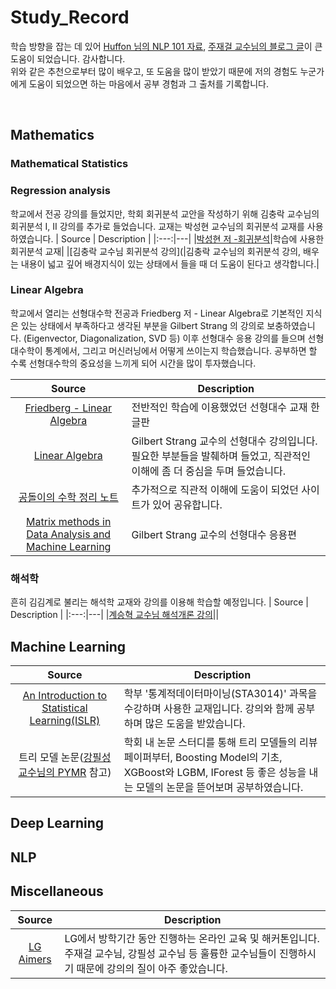 # Study_Record
학습 방향을 잡는 데 있어 [Huffon 님의 NLP 101 자료](https://github.com/Huffon/NLP101/blob/master/README_KR.md), [주재걸 교수님의 블로그 글](https://blog.naver.com/joyfull1/221004891456)이 큰 도움이 되었습니다. 감사합니다.   
위와 같은 추천으로부터 많이 배우고, 또 도움을 많이 받았기 때문에 저의 경험도 누군가에게 도움이 되었으면 하는 마음에서 공부 경험과 그 출처를 기록합니다. 

<br/>

## Mathematics
### Mathematical Statistics 

### Regression analysis
학교에서 전공 강의를 들었지만, 학회 회귀분석 교안을 작성하기 위해 김충락 교수님의 회귀분석 I, II 강의를 추가로 들었습니다. 교재는 박성현 교수님의 회귀분석 교재를 사용하였습니다. 
| Source | Description |
|:---:|---|
|[박성현 저 -회귀분석](https://product.kyobobook.co.kr/detail/S000001256368)|학습에 사용한 회귀분석 교재|
|[김충락 교수님 회귀분석 강의](|김충락 교수님의 회귀분석 강의, 배우는 내용이 넓고 깊어 배경지식이 있는 상태에서 들을 때 더 도움이 된다고 생각합니다.|
### Linear Algebra
학교에서 열리는 선형대수학 전공과 Friedberg 저 - Linear Algebra로 기본적인 지식은 있는 상태에서 부족하다고 생각된 부분을 Gilbert Strang 의 강의로 보충하였습니다. (Eigenvector, Diagonalization, SVD 등)
이후 선형대수 응용 강의를 들으며 선형대수학이 통계에서, 그리고 머신러닝에서 어떻게 쓰이는지 학습했습니다. 공부하면 할 수록 선형대수학의 중요성을 느끼게 되어 시간을 많이 투자했습니다.

| Source | Description |
|:---:|---|
| [Friedberg - Linear Algebra](https://product.kyobobook.co.kr/detail/S000001743767) | 전반적인 학습에 이용했었던 선형대수 교재 한글판 |
| [Linear Algebra](https://www.youtube.com/watch?v=ZK3O402wf1c&list=PLE7DDD91010BC51F8) | Gilbert Strang 교수의 선형대수 강의입니다. 필요한 부분들을 발췌하며 들었고, 직관적인 이해에 좀 더 중심을 두며 들었습니다. |
| [공돌이의 수학 정리 노트](https://angeloyeo.github.io/) | 추가적으로 직관적 이해에 도움이 되었던 사이트가 있어 공유합니다. |
| [Matrix methods in Data Analysis and Machine Learning](https://www.youtube.com/watch?v=Cx5Z-OslNWE&list=PLUl4u3cNGP63oMNUHXqIUcrkS2PivhN3k) | Gilbert Strang 교수의 선형대수 응용편 |


### 해석학
흔히 김김계로 불리는 해석학 교재와 강의를 이용해 학습할 예정입니다.
| Source | Description |
|:---:|---|
|[계승혁 교수님 해석개론 강의](https://www.math.snu.ac.kr/~kye/lecture_V/)||
<br/>

## Machine Learning
| Source | Description |
|:---:|---|
| [An Introduction to Statistical Learning(ISLR)](https://static1.squarespace.com/static/5ff2adbe3fe4fe33db902812/t/6009dd9fa7bc363aa822d2c7/1611259312432/ISLR+Seventh+Printing.pdf) | 학부 '통계적데이터마이닝(STA3014)' 과목을 수강하며 사용한 교재입니다. 강의와 함께 공부하며 많은 도움을 받았습니다. |
| 트리 모델 논문([강필성 교수님의 PYMR](https://sustaining-starflower-aff.notion.site/c3b3474d18ef4304b23ea360367a5137?v=5d763ad5773f44eb950f49de7d7671bd) 참고) | 학회 내 논문 스터디를 통해 트리 모델들의 리뷰 페이퍼부터, Boosting Model의 기초, XGBoost와 LGBM, IForest 등 좋은 성능을 내는 모델의 논문을 뜯어보며 공부하였습니다. |

## Deep Learning

## NLP

## Miscellaneous
| Source | Description |
|:---:|---|
| [LG Aimers](https://www.lgaimers.ai/)  | LG에서 방학기간 동안 진행하는 온라인 교육 및 해커톤입니다. 주재걸 교수님, 강필성 교수님 등 훌륭한 교수님들이 진행하시기 때문에 강의의 질이 아주 좋았습니다. |




